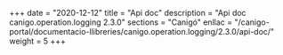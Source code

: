 +++
date        = "2020-12-12"
title       = "Api doc"
description = "Api doc canigo.operation.logging 2.3.0"
sections    = "Canigó"
enllac		= "/canigo-portal/documentacio-llibreries/canigo.operation.logging/2.3.0/api-doc/"
weight		= 5
+++
